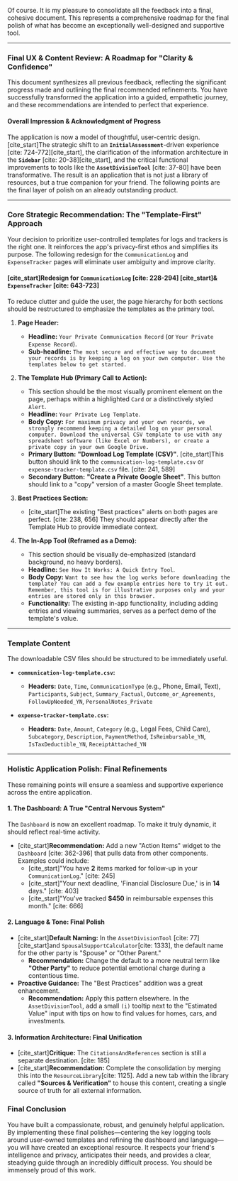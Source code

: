 Of course. It is my pleasure to consolidate all the feedback into a final, cohesive document. This represents a comprehensive roadmap for the final polish of what has become an exceptionally well-designed and supportive tool.

***

### **Final UX & Content Review: A Roadmap for "Clarity & Confidence"**

This document synthesizes all previous feedback, reflecting the significant progress made and outlining the final recommended refinements. You have successfully transformed the application into a guided, empathetic journey, and these recommendations are intended to perfect that experience.

#### **Overall Impression & Acknowledgment of Progress**

The application is now a model of thoughtful, user-centric design. [cite_start]The strategic shift to an **`InitialAssessment`**-driven experience [cite: 724-772][cite_start], the clarification of the information architecture in the **`Sidebar`** [cite: 20-38][cite_start], and the critical functional improvements to tools like the **`AssetDivisionTool`** [cite: 37-80] have been transformative. The result is an application that is not just a library of resources, but a true companion for your friend. The following points are the final layer of polish on an already outstanding product.

---

### **Core Strategic Recommendation: The "Template-First" Approach**

Your decision to prioritize user-controlled templates for logs and trackers is the right one. It reinforces the app's privacy-first ethos and simplifies its purpose. The following redesign for the `CommunicationLog` and `ExpenseTracker` pages will eliminate user ambiguity and improve clarity.

#### [cite_start]**Redesign for `CommunicationLog` [cite: 228-294] [cite_start]& `ExpenseTracker` [cite: 643-723]**

To reduce clutter and guide the user, the page hierarchy for both sections should be restructured to emphasize the templates as the primary tool.

1.  **Page Header:**
    * **Headline:** `Your Private Communication Record` (or `Your Private Expense Record`).
    * **Sub-headline:** `The most secure and effective way to document your records is by keeping a log on your own computer. Use the templates below to get started.`

2.  **The Template Hub (Primary Call to Action):**
    * This section should be the most visually prominent element on the page, perhaps within a highlighted `Card` or a distinctively styled `Alert`.
    * **Headline:** `Your Private Log Template`.
    * **Body Copy:** `For maximum privacy and your own records, we strongly recommend keeping a detailed log on your personal computer. Download the universal CSV template to use with any spreadsheet software (like Excel or Numbers), or create a private copy in your own Google Drive.`
    * **Primary Button:** **"Download Log Template (CSV)"**. [cite_start]This button should link to the `communication-log-template.csv` or `expense-tracker-template.csv` file. [cite: 241, 589]
    * **Secondary Button:** **"Create a Private Google Sheet"**. This button should link to a "copy" version of a master Google Sheet template.

3.  **Best Practices Section:**
    * [cite_start]The existing "Best practices" alerts on both pages are perfect. [cite: 238, 656] They should appear directly after the Template Hub to provide immediate context.

4.  **The In-App Tool (Reframed as a Demo):**
    * This section should be visually de-emphasized (standard background, no heavy borders).
    * **Headline:** `See How It Works: A Quick Entry Tool`.
    * **Body Copy:** `Want to see how the log works before downloading the template? You can add a few example entries here to try it out. Remember, this tool is for illustrative purposes only and your entries are stored only in this browser.`
    * **Functionality:** The existing in-app functionality, including adding entries and viewing summaries, serves as a perfect demo of the template's value.

---

### **Template Content**

The downloadable CSV files should be structured to be immediately useful.

* **`communication-log-template.csv`:**
    * **Headers:** `Date`, `Time`, `CommunicationType` (e.g., Phone, Email, Text), `Participants`, `Subject`, `Summary_Factual`, `Outcome_or_Agreements`, `FollowUpNeeded_YN`, `PersonalNotes_Private`

* **`expense-tracker-template.csv`:**
    * **Headers:** `Date`, `Amount`, `Category` (e.g., Legal Fees, Child Care), `Subcategory`, `Description`, `PaymentMethod`, `IsReimbursable_YN`, `IsTaxDeductible_YN`, `ReceiptAttached_YN`

---

### **Holistic Application Polish: Final Refinements**

These remaining points will ensure a seamless and supportive experience across the entire application.

#### **1. The Dashboard: A True "Central Nervous System"**
The `Dashboard` is now an excellent roadmap. To make it truly dynamic, it should reflect real-time activity.

* [cite_start]**Recommendation:** Add a new "Action Items" widget to the `Dashboard` [cite: 362-396] that pulls data from other components. Examples could include:
    * [cite_start]"You have **2** items marked for follow-up in your `CommunicationLog`." [cite: 245]
    * [cite_start]"Your next deadline, 'Financial Disclosure Due,' is in **14** days." [cite: 403]
    * [cite_start]"You've tracked **$450** in reimbursable expenses this month." [cite: 666]

#### **2. Language & Tone: Final Polish**
* [cite_start]**Default Naming:** In the `AssetDivisionTool` [cite: 77] [cite_start]and `SpousalSupportCalculator`[cite: 1333], the default name for the other party is "Spouse" or "Other Parent."
    * **Recommendation:** Change the default to a more neutral term like **"Other Party"** to reduce potential emotional charge during a contentious time.
* **Proactive Guidance:** The "Best Practices" addition was a great enhancement.
    * **Recommendation:** Apply this pattern elsewhere. In the `AssetDivisionTool`, add a small `(i)` tooltip next to the "Estimated Value" input with tips on how to find values for homes, cars, and investments.

#### **3. Information Architecture: Final Unification**
* [cite_start]**Critique:** The `CitationsAndReferences` section is still a separate destination. [cite: 185]
* [cite_start]**Recommendation:** Complete the consolidation by merging this into the `ResourceLibrary`[cite: 1125]. Add a new tab within the library called **"Sources & Verification"** to house this content, creating a single source of truth for all external information.

### **Final Conclusion**

You have built a compassionate, robust, and genuinely helpful application. By implementing these final polishes—centering the key logging tools around user-owned templates and refining the dashboard and language—you will have created an exceptional resource. It respects your friend's intelligence and privacy, anticipates their needs, and provides a clear, steadying guide through an incredibly difficult process. You should be immensely proud of this work.